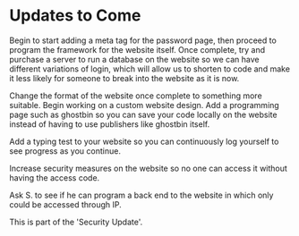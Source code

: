 # Updates to Come
Begin to start adding a meta tag for the password page, then proceed to program the framework for the website itself.
Once complete, try and purchase a server to run a database on the website so we can have different variations of login,
which will allow us to shorten to code and make it less likely for someone to break into the website as it is now.

Change the format of the website once complete to something more suitable. Begin working on a custom website design.
Add a programming page such as ghostbin so you can save your code locally on the website instead of having to use publishers 
like ghostbin itself. 

Add a typing test to your website so you can continuously log yourself to see progress as you continue.

Increase security measures on the website so no one can access it without having the access code.

Ask S. to see if he can program a back end to the website in which only could be accessed through IP.

This is part of the 'Security Update'.

